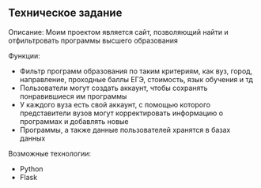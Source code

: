 ﻿## Техническое задание

Описание:
Моим проектом является сайт, позволяющий найти и отфильтровать программы высшего образования

Функции:

 - Фильтр программ образования по таким критериям, как вуз, город, направление, проходные баллы ЕГЭ, стоимость, язык обучения и тд
 - Пользователи могут создать аккаунт, чтобы сохранять понравившиеся им программы
 - У каждого вуза есть свой аккаунт, с помощью которого представители вузов могут корректировать информацию о программах и добавлять новые
 - Программы, а также данные пользователей хранятся в базах данных
 
Возможные технологии:
 - Python
 - Flask

